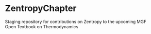 # ZentropyChapter
Staging repository for contributions on Zentropy to the upcoming MGF Open Textbook on Thermodynamics
